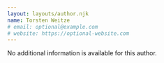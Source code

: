 ```yaml
---
layout: layouts/author.njk
name: Torsten Weitze
# email: optional@example.com
# website: https://optional-website.com
---
```

No additional information is available for this author.
